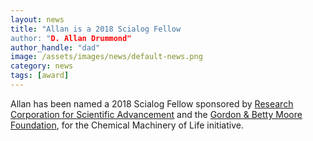```yaml
---
layout: news
title: "Allan is a 2018 Scialog Fellow
author: "D. Allan Drummond"
author_handle: "dad"
image: /assets/images/news/default-news.png
category: news
tags: [award]
---
```

Allan has been named a 2018 Scialog Fellow sponsored by [Research Corporation for Scientific Advancement](http://rescorp.org) and the [Gordon & Betty Moore Foundation](https://moore.org), for the Chemical Machinery of Life initiative.

[Allan]: /team/d-allan-drummond